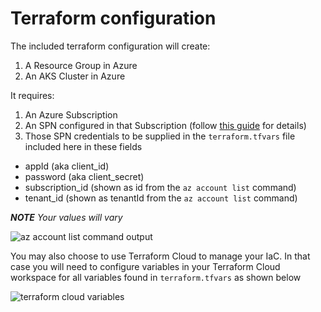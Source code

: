 # Terraform configuration

The included terraform configuration will create:
1. A Resource Group in Azure
2. An AKS Cluster in Azure

It requires:
1. An Azure Subscription
1. An SPN configured in that Subscription (follow [this guide](https://registry.terraform.io/providers/hashicorp/azurerm/latest/docs/guides/service_principal_client_secret) for details)
1. Those SPN credentials to be supplied in the `terraform.tfvars` file included here in these fields
- appId (aka client_id)
- password (aka client_secret)
- subscription_id (shown as id from the `az account list` command)
- tenant_id (shown as tenantId from the `az account list` command)

_**NOTE** Your values will vary_

  ![az account list command output](https://github.com/whoha4242/liatrio-exercise/raw/94c71fb9cc1d93d9f8a341dc1668fd36d74e0653/attachments/azaccountlist.png)

You may also choose to use Terraform Cloud to manage your IaC. In that case you will need to configure variables in your Terraform Cloud workspace for all variables found in `terraform.tfvars` as shown below

  ![terraform cloud variables](https://github.com/whoha4242/liatrio-exercise/raw/94c71fb9cc1d93d9f8a341dc1668fd36d74e0653/attachments/tfvars.png)